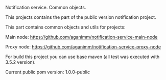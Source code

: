 Notification service. Common objects.

This projects contains the part of the public version notification project.

This part contains common objects and utils for projects:

Main node: https://github.com/aganimm/notification-service-main-node

Proxy node: https://github.com/aganimm/notification-service-proxy-node

For build this project you can use base maven (all test was executed with 3.5.2 version).

Current public pom version: 1.0.0-public
